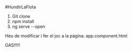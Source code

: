 #HundirLaFlota


1. Git clone
2. npm install
3. ng serve --open


Heu de modificar i fer el joc a la pàgina: app.component.html


GAS!!!!!